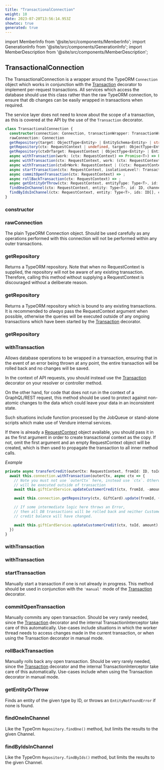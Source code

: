 ```yaml
---
title: "TransactionalConnection"
weight: 10
date: 2023-07-20T13:56:14.953Z
showtoc: true
generated: true
---
```

<!-- This file was generated from the Vendure source. Do not modify. Instead, re-run the "docs:build" script -->
import MemberInfo from '@site/src/components/MemberInfo';
import GenerationInfo from '@site/src/components/GenerationInfo';
import MemberDescription from '@site/src/components/MemberDescription';


## TransactionalConnection

<GenerationInfo sourceFile="packages/core/src/connection/transactional-connection.ts" sourceLine="38" packageName="@vendure/core" />

The TransactionalConnection is a wrapper around the TypeORM `Connection` object which works in conjunction
with the <a href='/typescript-api/request/transaction-decorator#transaction'>Transaction</a> decorator to implement per-request transactions. All services which access the
database should use this class rather than the raw TypeORM connection, to ensure that db changes can be
easily wrapped in transactions when required.

The service layer does not need to know about the scope of a transaction, as this is covered at the
API by the use of the `Transaction` decorator.

```ts title="Signature"
class TransactionalConnection {
  constructor(connection: Connection, transactionWrapper: TransactionWrapper)
  rawConnection: Connection
  getRepository(target: ObjectType<Entity> | EntitySchema<Entity> | string) => Repository<Entity>;
  getRepository(ctx: RequestContext | undefined, target: ObjectType<Entity> | EntitySchema<Entity> | string) => Repository<Entity>;
  getRepository(ctxOrTarget: RequestContext | ObjectType<Entity> | EntitySchema<Entity> | string | undefined, maybeTarget?: ObjectType<Entity> | EntitySchema<Entity> | string) => Repository<Entity>;
  async withTransaction(work: (ctx: RequestContext) => Promise<T>) => Promise<T>;
  async withTransaction(ctx: RequestContext, work: (ctx: RequestContext) => Promise<T>) => Promise<T>;
  async withTransaction(ctxOrWork: RequestContext | ((ctx: RequestContext) => Promise<T>), maybeWork?: (ctx: RequestContext) => Promise<T>) => Promise<T>;
  async startTransaction(ctx: RequestContext, isolationLevel?: TransactionIsolationLevel) => ;
  async commitOpenTransaction(ctx: RequestContext) => ;
  async rollBackTransaction(ctx: RequestContext) => ;
  async getEntityOrThrow(ctx: RequestContext, entityType: Type<T>, id: ID, options: GetEntityOrThrowOptions<T> = {}) => Promise<T>;
  findOneInChannel(ctx: RequestContext, entity: Type<T>, id: ID, channelId: ID, options: FindOneOptions<T> = {}) => ;
  findByIdsInChannel(ctx: RequestContext, entity: Type<T>, ids: ID[], channelId: ID, options: FindManyOptions<T>) => ;
}
```

### constructor

<MemberInfo kind="method" type="(connection: Connection, transactionWrapper: TransactionWrapper) => TransactionalConnection"   />


### rawConnection

<MemberInfo kind="property" type="Connection"   />

The plain TypeORM Connection object. Should be used carefully as any operations
performed with this connection will not be performed within any outer
transactions.
### getRepository

<MemberInfo kind="method" type="(target: ObjectType&#60;Entity&#62; | EntitySchema&#60;Entity&#62; | string) => Repository&#60;Entity&#62;"   />

Returns a TypeORM repository. Note that when no RequestContext is supplied, the repository will not
be aware of any existing transaction. Therefore, calling this method without supplying a RequestContext
is discouraged without a deliberate reason.
### getRepository

<MemberInfo kind="method" type="(ctx: <a href='/typescript-api/request/request-context#requestcontext'>RequestContext</a> | undefined, target: ObjectType&#60;Entity&#62; | EntitySchema&#60;Entity&#62; | string) => Repository&#60;Entity&#62;"   />

Returns a TypeORM repository which is bound to any existing transactions. It is recommended to _always_ pass
the RequestContext argument when possible, otherwise the queries will be executed outside of any
ongoing transactions which have been started by the <a href='/typescript-api/request/transaction-decorator#transaction'>Transaction</a> decorator.
### getRepository

<MemberInfo kind="method" type="(ctxOrTarget: <a href='/typescript-api/request/request-context#requestcontext'>RequestContext</a> | ObjectType&#60;Entity&#62; | EntitySchema&#60;Entity&#62; | string | undefined, maybeTarget?: ObjectType&#60;Entity&#62; | EntitySchema&#60;Entity&#62; | string) => Repository&#60;Entity&#62;"   />


### withTransaction

<MemberInfo kind="method" type="(work: (ctx: <a href='/typescript-api/request/request-context#requestcontext'>RequestContext</a>) =&#62; Promise&#60;T&#62;) => Promise&#60;T&#62;"  since="1.3.0"  />

Allows database operations to be wrapped in a transaction, ensuring that in the event of an error being
thrown at any point, the entire transaction will be rolled back and no changes will be saved.

In the context of API requests, you should instead use the <a href='/typescript-api/request/transaction-decorator#transaction'>Transaction</a> decorator on your resolver or
controller method.

On the other hand, for code that does not run in the context of a GraphQL/REST request, this method
should be used to protect against non-atomic changes to the data which could leave your data in an
inconsistent state.

Such situations include function processed by the JobQueue or stand-alone scripts which make use
of Vendure internal services.

If there is already a <a href='/typescript-api/request/request-context#requestcontext'>RequestContext</a> object available, you should pass it in as the first
argument in order to create transactional context as the copy. If not, omit the first argument and an empty
RequestContext object will be created, which is then used to propagate the transaction to
all inner method calls.

*Example*

```TypeScript
private async transferCredit(outerCtx: RequestContext, fromId: ID, toId: ID, amount: number) {
  await this.connection.withTransaction(outerCtx, async ctx => {
    // Note you must not use `outerCtx` here, instead use `ctx`. Otherwise, this query
    // will be executed outside of transaction
    await this.giftCardService.updateCustomerCredit(ctx, fromId, -amount);

    await this.connection.getRepository(ctx, GiftCard).update(fromId, { transferred: true })

    // If some intermediate logic here throws an Error,
    // then all DB transactions will be rolled back and neither Customer's
    // credit balance will have changed.

    await this.giftCardService.updateCustomerCredit(ctx, toId, amount);
  })
}
```
### withTransaction

<MemberInfo kind="method" type="(ctx: <a href='/typescript-api/request/request-context#requestcontext'>RequestContext</a>, work: (ctx: <a href='/typescript-api/request/request-context#requestcontext'>RequestContext</a>) =&#62; Promise&#60;T&#62;) => Promise&#60;T&#62;"   />


### withTransaction

<MemberInfo kind="method" type="(ctxOrWork: <a href='/typescript-api/request/request-context#requestcontext'>RequestContext</a> | ((ctx: <a href='/typescript-api/request/request-context#requestcontext'>RequestContext</a>) =&#62; Promise&#60;T&#62;), maybeWork?: (ctx: <a href='/typescript-api/request/request-context#requestcontext'>RequestContext</a>) =&#62; Promise&#60;T&#62;) => Promise&#60;T&#62;"   />


### startTransaction

<MemberInfo kind="method" type="(ctx: <a href='/typescript-api/request/request-context#requestcontext'>RequestContext</a>, isolationLevel?: <a href='/typescript-api/request/transaction-decorator#transactionisolationlevel'>TransactionIsolationLevel</a>) => "   />

Manually start a transaction if one is not already in progress. This method should be used in
conjunction with the `'manual'` mode of the <a href='/typescript-api/request/transaction-decorator#transaction'>Transaction</a> decorator.
### commitOpenTransaction

<MemberInfo kind="method" type="(ctx: <a href='/typescript-api/request/request-context#requestcontext'>RequestContext</a>) => "   />

Manually commits any open transaction. Should be very rarely needed, since the <a href='/typescript-api/request/transaction-decorator#transaction'>Transaction</a> decorator
and the internal TransactionInterceptor take care of this automatically. Use-cases include situations
in which the worker thread needs to access changes made in the current transaction, or when using the
Transaction decorator in manual mode.
### rollBackTransaction

<MemberInfo kind="method" type="(ctx: <a href='/typescript-api/request/request-context#requestcontext'>RequestContext</a>) => "   />

Manually rolls back any open transaction. Should be very rarely needed, since the <a href='/typescript-api/request/transaction-decorator#transaction'>Transaction</a> decorator
and the internal TransactionInterceptor take care of this automatically. Use-cases include when using the
Transaction decorator in manual mode.
### getEntityOrThrow

<MemberInfo kind="method" type="(ctx: <a href='/typescript-api/request/request-context#requestcontext'>RequestContext</a>, entityType: Type&#60;T&#62;, id: <a href='/typescript-api/common/id#id'>ID</a>, options: <a href='/typescript-api/data-access/get-entity-or-throw-options#getentityorthrowoptions'>GetEntityOrThrowOptions</a>&#60;T&#62; = {}) => Promise&#60;T&#62;"   />

Finds an entity of the given type by ID, or throws an `EntityNotFoundError` if none
is found.
### findOneInChannel

<MemberInfo kind="method" type="(ctx: <a href='/typescript-api/request/request-context#requestcontext'>RequestContext</a>, entity: Type&#60;T&#62;, id: <a href='/typescript-api/common/id#id'>ID</a>, channelId: <a href='/typescript-api/common/id#id'>ID</a>, options: FindOneOptions&#60;T&#62; = {}) => "   />

Like the TypeOrm `Repository.findOne()` method, but limits the results to
the given Channel.
### findByIdsInChannel

<MemberInfo kind="method" type="(ctx: <a href='/typescript-api/request/request-context#requestcontext'>RequestContext</a>, entity: Type&#60;T&#62;, ids: <a href='/typescript-api/common/id#id'>ID</a>[], channelId: <a href='/typescript-api/common/id#id'>ID</a>, options: FindManyOptions&#60;T&#62;) => "   />

Like the TypeOrm `Repository.findByIds()` method, but limits the results to
the given Channel.
